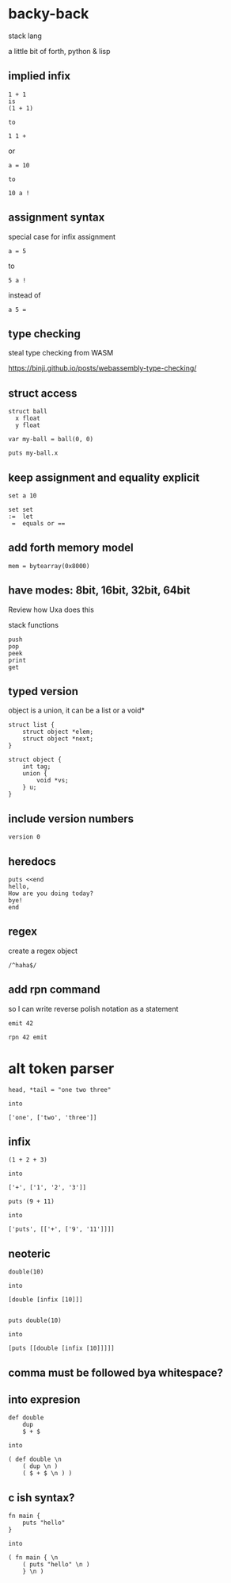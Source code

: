 # backy-back

stack lang

a little bit of forth, python & lisp

## implied infix

    1 + 1
    is
    (1 + 1)

    to

    1 1 +


or

    a = 10

    to

    10 a !

## assignment syntax
special case for infix assignment

    a = 5

to

    5 a !

instead of

    a 5 =

## type checking

steal type checking from WASM

https://binji.github.io/posts/webassembly-type-checking/

## struct access

    struct ball
      x float
      y float

    var my-ball = ball(0, 0)

    puts my-ball.x

## keep assignment and equality explicit

    set a 10

    set set
    :=  let
     =  equals or ==

## add forth memory model

    mem = bytearray(0x8000)

## have modes: 8bit, 16bit, 32bit, 64bit

Review how Uxa does this

stack functions

    push
    pop
    peek
    print
    get

## typed version

object is a union, it can be a list or a void\*

    struct list {
        struct object *elem;
        struct object *next;
    }

    struct object {
        int tag;
        union {
            void *vs;
        } u;
    }

## include version numbers

    version 0

## heredocs

    puts <<end
    hello,
    How are you doing today?
    bye!
    end

## regex

create a regex object

    /^haha$/

## add rpn command 

so I can write reverse polish notation as a statement

    emit 42

    rpn 42 emit

# alt token parser

    head, *tail = "one two three"

    into

    ['one', ['two', 'three']]

## infix

    (1 + 2 + 3)

    into

    ['+', ['1', '2', '3']]

    puts (9 + 11)

    into

    ['puts', [['+', ['9', '11']]]]

## neoteric
    double(10)

    into

    [double [infix [10]]]


    puts double(10)

    into

    [puts [[double [infix [10]]]]]


## comma must be followed bya whitespace?

## into expresion

    def double
        dup
        $ + $

    into

    ( def double \n
        ( dup \n )
        ( $ + $ \n ) )


## c ish syntax?

    fn main {
        puts "hello"
    }

    into

    ( fn main { \n
        ( puts "hello" \n )
        } \n )

